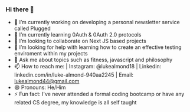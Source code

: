### Hi there 👋


- 🔭 I’m currently working on developing a personal newsletter service called Plugged
- 🌱 I’m currently learning 0Auth & 0Auth 2.0 protocols 
- 👯 I’m looking to collaborate on Next JS based projects
- 🤔 I’m looking for help with learning how to create an effective testing enviroment within my projects 
- 💬 Ask me about topics such as fitness, javascript and philosophy
- 📫 How to reach me: | Instagram: @lukealmond18 | Linkedin: linkedin.com/in/luke-almond-940aa2245 | Email: lukealmond44@gmail.com
- 😄 Pronouns: He/Him
- ⚡ Fun fact: I've never attended a formal coding bootcamp or have any related CS degree, my knowledge is all self taught

